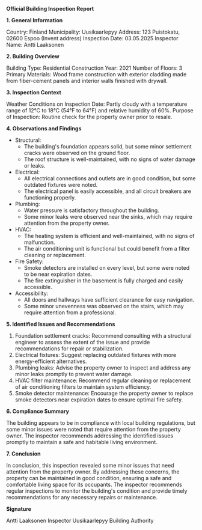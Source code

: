 **Official Building Inspection Report**

**1. General Information**

Country: Finland
Municipality: Uusikaarlepyy
Address: 123 Puistokatu, 02600 Espoo (Invent address)
Inspection Date: 03.05.2025
Inspector Name: Antti Laaksonen

**2. Building Overview**

Building Type: Residential
Construction Year: 2021
Number of Floors: 3
Primary Materials: Wood frame construction with exterior cladding made from fiber-cement panels and interior walls finished with drywall.

**3. Inspection Context**

Weather Conditions on Inspection Date: Partly cloudy with a temperature range of 12°C to 18°C (54°F to 64°F) and relative humidity of 60%.
Purpose of Inspection: Routine check for the property owner prior to resale.

**4. Observations and Findings**

* Structural:
	+ The building's foundation appears solid, but some minor settlement cracks were observed on the ground floor.
	+ The roof structure is well-maintained, with no signs of water damage or leaks.
* Electrical:
	+ All electrical connections and outlets are in good condition, but some outdated fixtures were noted.
	+ The electrical panel is easily accessible, and all circuit breakers are functioning properly.
* Plumbing:
	+ Water pressure is satisfactory throughout the building.
	+ Some minor leaks were observed near the sinks, which may require attention from the property owner.
* HVAC:
	+ The heating system is efficient and well-maintained, with no signs of malfunction.
	+ The air conditioning unit is functional but could benefit from a filter cleaning or replacement.
* Fire Safety:
	+ Smoke detectors are installed on every level, but some were noted to be near expiration dates.
	+ The fire extinguisher in the basement is fully charged and easily accessible.
* Accessibility:
	+ All doors and hallways have sufficient clearance for easy navigation.
	+ Some minor unevenness was observed on the stairs, which may require attention from a professional.

**5. Identified Issues and Recommendations**

1. Foundation settlement cracks: Recommend consulting with a structural engineer to assess the extent of the issue and provide recommendations for repair or stabilization.
2. Electrical fixtures: Suggest replacing outdated fixtures with more energy-efficient alternatives.
3. Plumbing leaks: Advise the property owner to inspect and address any minor leaks promptly to prevent water damage.
4. HVAC filter maintenance: Recommend regular cleaning or replacement of air conditioning filters to maintain system efficiency.
5. Smoke detector maintenance: Encourage the property owner to replace smoke detectors near expiration dates to ensure optimal fire safety.

**6. Compliance Summary**

The building appears to be in compliance with local building regulations, but some minor issues were noted that require attention from the property owner. The inspector recommends addressing the identified issues promptly to maintain a safe and habitable living environment.

**7. Conclusion**

In conclusion, this inspection revealed some minor issues that need attention from the property owner. By addressing these concerns, the property can be maintained in good condition, ensuring a safe and comfortable living space for its occupants. The inspector recommends regular inspections to monitor the building's condition and provide timely recommendations for any necessary repairs or maintenance.

**Signature**

Antti Laaksonen
Inspector
Uusikaarlepyy Building Authority